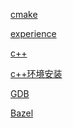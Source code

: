 <a href="CMake/readme.md">cmake</a>

<a href="experience.md">experience</a>

<a href="c++.md">c++</a>

<a href="c++环境安装/readme.md">c++环境安装</a>

<a href="GDB/readme.md">GDB</a>

<a href="Bazel/readme.md">Bazel</a>





